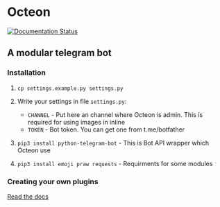 # Octeon
[![Documentation Status](https://readthedocs.org/projects/octeon/badge/?version=latest)](http://octeon.readthedocs.io/en/latest/?badge=latest)
## A modular telegram bot
### Installation

1. `cp settings.example.py settings.py`

2. Write your settings in file `settings.py`:
    - `CHANNEL` - Put here an channel where Octeon is admin. This is required for using images in inline
    - `TOKEN` - Bot token. You can get one from t.me/botfather

3. `pip3 install python-telegram-bot` - This is Bot API wrapper which Octeon use

3. `pip3 install emoji praw requests` - Requirments for some modules

### Creating your own plugins

[Read the docs](http://octeon.readthedocs.io/)